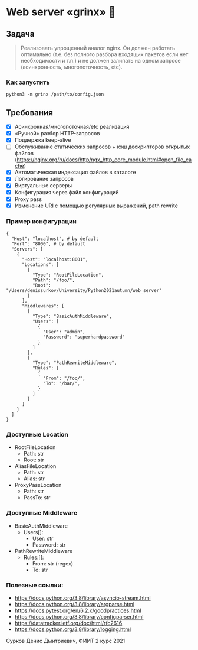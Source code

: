 # Web server «grinx» 🥸

## Задача
> Реализовать упрощенный аналог nginx. Он должен работать оптимально (т.е. без полного разбора входящих пакетов если нет необходимости и т.п.) и не должен залипать на одном запросе (асинхронность, многопоточность, etc).


### Как запустить
`python3 -m grinx /path/to/config.json`


## Требования
- [x] Асинхронная/многопоточная/etc реализация
- [x] «Ручной» разбор HTTP-запросов
- [x] Поддержка keep-alive
- [ ] Обслуживание статических запросов + кэш дескрипторов открытых файлов (https://nginx.org/ru/docs/http/ngx_http_core_module.html#open_file_cache)
- [x] Автоматическая индексация файлов в каталоге
- [x] Логирование запросов
- [x] Виртуальные серверы
- [x] Конфигурация через файл конфигураций
- [x] Proxy pass
- [x] Изменение URI с помощью регулярных выражений, path rewrite

### Пример конфигурации
```
{
  "Host": "localhost", # by default
  "Port": "8000", # by default
  "Servers": [
    {
      "Host": "localhost:8001",
      "Locations": [
        {
          "Type": "RootFileLocation",
          "Path": "/foo/",
          "Root": "/Users/denissurkov/University/Python2021autumn/web_server"
        }
      ],
      "Middlewares": [
        {
          "Type": "BasicAuthMiddleware",
          "Users": [
            {
              "User": "admin",
              "Password": "superhardpassword"
            }
          ]
        },
        {
          "Type": "PathRewriteMiddleware",
          "Rules": [
            {
              "From": "/foo/",
              "To": "/bar/",
            }
          ]
        }
      ]
    }
  ]
}
```

### Доступные Location

- RootFileLocation
  - Path: str
  - Root: str
- AliasFileLocation
  - Path: str
  - Alias: str
- ProxyPassLocation
  - Path: str
  - PassTo: str

### Доступные Middleware
- BasicAuthMiddleware
  - Users[]:
    - User: str
    - Password: str
- PathRewriteMiddleware
  - Rules:[]:
    - From: str (regex)
    - To: str


### Полезные ссылки:
- https://docs.python.org/3.8/library/asyncio-stream.html
- https://docs.python.org/3.8/library/argparse.html
- https://docs.pytest.org/en/6.2.x/goodpractices.html
- https://docs.python.org/3.8/library/configparser.html
- https://datatracker.ietf.org/doc/html/rfc2616
- https://docs.python.org/3.8/library/logging.html

Сурков Денис Дмитриевич, ФИИТ 2 курс 2021